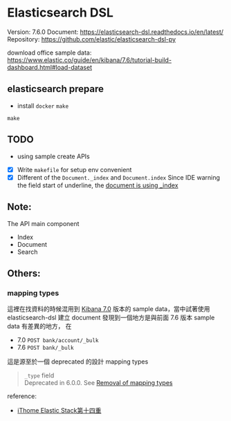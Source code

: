 # Elasticsearch DSL 

Version: 7.6.0
Document: https://elasticsearch-dsl.readthedocs.io/en/latest/
Repository: https://github.com/elastic/elasticsearch-dsl-py

download office sample data: https://www.elastic.co/guide/en/kibana/7.6/tutorial-build-dashboard.html#load-dataset

## elasticsearch prepare

- install `docker` `make`
```
make
```

## TODO

- using sample create APIs
  
- [x] Write `makefile` for setup env convenient
- [x] Different of the `Document._index` and `Document.index`
Since IDE warning the field start of underline, the [document is using _index](https://elasticsearch-dsl.readthedocs.io/en/latest/persistence.html?highlight=template#indextemplate)

## Note:

The API main component
- Index
- Document
- Search


## Others:

### mapping types
這裡在找資料的時候混用到
[Kibana 7.0](https://www.elastic.co/guide/en/kibana/7.0/tutorial-load-dataset.html)
版本的 sample data，當中試著使用 elasticsearch-dsl 建立 document 發現到一個地方是與前面 7.6 版本 sample data 有差異的地方，
在
- 7.0
`POST bank/account/_bulk`
- 7.6
`POST bank/_bulk`

這是源至於一個 deprecated 的設計 mapping types
>`_type` field  
>Deprecated in 6.0.0.
See [Removal of mapping types](https://www.elastic.co/guide/en/elasticsearch/reference/current/removal-of-types.html)


reference:
- [iThome Elastic Stack第十四重](https://ithelp.ithome.com.tw/articles/10246071)
